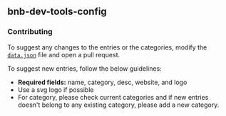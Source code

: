 ## bnb-dev-tools-config


### Contributing

To suggest any changes to the entries or the categories, modify the [`data.json`](https://github.com/node-real/bnb-chain-dev-tools-config/blob/main/dev-tool-data/data.json) file and open a pull request.

To suggest new entries, follow the below guidelines:

- **Required fields:** name, category, desc, website, and logo
- Use a svg logo if possible
- For category, please check current categories and if new entries doesn't belong to any existing category, please add a new category.
